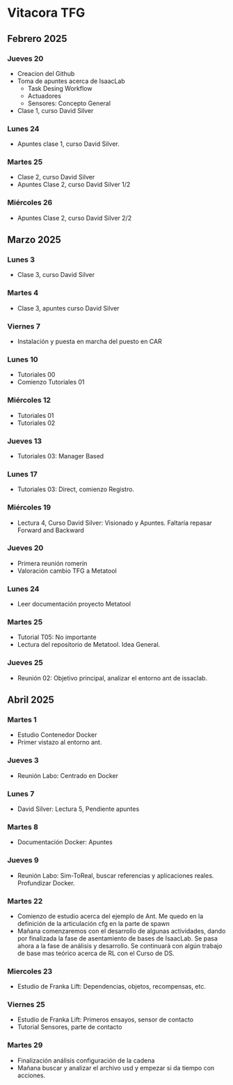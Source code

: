 # Vitacora TFG
## Febrero 2025
### Jueves 20
- Creacion del Github
- Toma de apuntes acerca de IsaacLab
    - Task Desing Workflow
    - Actuadores
    - Sensores: Concepto General
- Clase 1, curso David Silver
### Lunes 24
- Apuntes clase 1, curso David Silver.
### Martes 25
- Clase 2, curso David Silver
- Apuntes Clase 2, curso David Silver 1/2
### Miércoles 26
- Apuntes Clase 2, curso David Silver 2/2
## Marzo 2025
### Lunes 3
- Clase 3, curso David Silver
### Martes 4
- Clase 3, apuntes curso David Silver
### Viernes 7
- Instalación y puesta en marcha del puesto en CAR
### Lunes 10
- Tutoriales 00
- Comienzo Tutoriales 01
### Miércoles 12
- Tutoriales 01
- Tutoriales 02
### Jueves 13
- Tutoriales 03: Manager Based
### Lunes 17
- Tutoriales 03: Direct, comienzo Registro.
### Miércoles 19
- Lectura 4, Curso David Silver: Visionado y Apuntes. Faltaría repasar Forward and Backward
### Jueves 20
- Primera reunión romerín
- Valoración cambio TFG a Metatool
### Lunes 24
- Leer documentación proyecto Metatool
### Martes 25
- Tutorial T05: No importante
- Lectura del repositorio de Metatool. Idea General.
### Jueves 25
- Reunión 02: Objetivo principal, analizar el entorno ant de issaclab.
## Abril 2025
### Martes 1
- Estudio Contenedor Docker
- Primer vistazo al entorno ant.
### Jueves 3
- Reunión Labo: Centrado en Docker
### Lunes 7
- David Silver: Lectura 5, Pendiente apuntes
### Martes 8
- Documentación Docker: Apuntes
### Jueves 9
- Reunión Labo: Sim-ToReal, buscar referencias y aplicaciones reales. Profundizar Docker.
### Martes 22 
- Comienzo de estudio acerca del ejemplo de Ant. Me quedo en la definición de la articulación cfg en la parte de spawn
- Mañana comenzaremos con el desarrollo de algunas actividades, dando por finalizada la fase de asentamiento de bases de IsaacLab. Se pasa ahora a la fase de análisis y desarrollo. Se continuará con algún trabajo de base mas teórico acerca de RL con el Curso de DS.
### Miercoles 23
- Estudio de Franka Lift: Dependencias, objetos, recompensas, etc.
### Viernes 25
- Estudio de Franka Lift: Primeros ensayos, sensor de contacto
- Tutorial Sensores, parte de contacto
### Martes 29
- Finalización análisis configuración de la cadena
- Mañana buscar y analizar el archivo usd y empezar si da tiempo con acciones.

